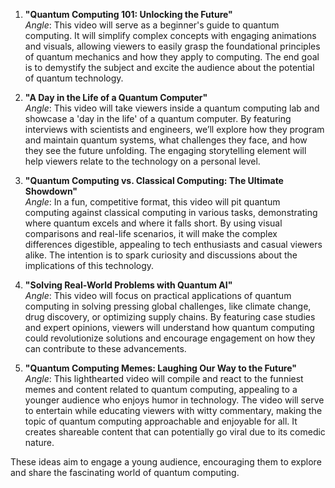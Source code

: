 1. **"Quantum Computing 101: Unlocking the Future"**  
   *Angle*: This video will serve as a beginner's guide to quantum computing. It will simplify complex concepts with engaging animations and visuals, allowing viewers to easily grasp the foundational principles of quantum mechanics and how they apply to computing. The end goal is to demystify the subject and excite the audience about the potential of quantum technology.

2. **"A Day in the Life of a Quantum Computer"**  
   *Angle*: This video will take viewers inside a quantum computing lab and showcase a 'day in the life' of a quantum computer. By featuring interviews with scientists and engineers, we’ll explore how they program and maintain quantum systems, what challenges they face, and how they see the future unfolding. The engaging storytelling element will help viewers relate to the technology on a personal level.

3. **"Quantum Computing vs. Classical Computing: The Ultimate Showdown"**  
   *Angle*: In a fun, competitive format, this video will pit quantum computing against classical computing in various tasks, demonstrating where quantum excels and where it falls short. By using visual comparisons and real-life scenarios, it will make the complex differences digestible, appealing to tech enthusiasts and casual viewers alike. The intention is to spark curiosity and discussions about the implications of this technology.

4. **"Solving Real-World Problems with Quantum AI"**  
   *Angle*: This video will focus on practical applications of quantum computing in solving pressing global challenges, like climate change, drug discovery, or optimizing supply chains. By featuring case studies and expert opinions, viewers will understand how quantum computing could revolutionize solutions and encourage engagement on how they can contribute to these advancements.

5. **"Quantum Computing Memes: Laughing Our Way to the Future"**  
   *Angle*: This lighthearted video will compile and react to the funniest memes and content related to quantum computing, appealing to a younger audience who enjoys humor in technology. The video will serve to entertain while educating viewers with witty commentary, making the topic of quantum computing approachable and enjoyable for all. It creates shareable content that can potentially go viral due to its comedic nature.

These ideas aim to engage a young audience, encouraging them to explore and share the fascinating world of quantum computing.
